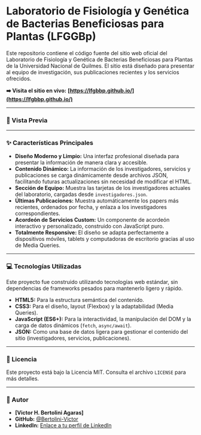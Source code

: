 # Laboratorio de Fisiología y Genética de Bacterias Beneficiosas para Plantas (LFGGBp)

Este repositorio contiene el código fuente del sitio web oficial del Laboratorio de Fisiología y Genética de Bacterias Beneficiosas para Plantas de la Universidad Nacional de Quilmes. 
El sitio está diseñado para presentar al equipo de investigación, sus publicaciones recientes y los servicios ofrecidos.

**➡️ Visita el sitio en vivo:** **[https://lfgbbp.github.io/](https://lfgbbp.github.io/)**

---

### 📸 Vista Previa

[//]: # (TODO: sacar foto a la primera version final de la pagina.)

---

### ✨ Características Principales

* **Diseño Moderno y Limpio:** Una interfaz profesional diseñada para presentar la información de manera clara y accesible.
* **Contenido Dinámico:** La información de los investigadores, servicios y publicaciones se carga dinámicamente desde archivos JSON, facilitando futuras actualizaciones sin necesidad de modificar el HTML.
* **Sección de Equipo:** Muestra las tarjetas de los investigadores actuales del laboratorio, cargadas desde `investigadores.json`.
* **Últimas Publicaciones:** Muestra automáticamente los papers más recientes, ordenados por fecha, y enlaza a los investigadores correspondientes.
* **Acordeón de Servicios Custom:** Un componente de acordeón interactivo y personalizado, construido con JavaScript puro.
* **Totalmente Responsive:** El diseño se adapta perfectamente a dispositivos móviles, tablets y computadoras de escritorio gracias al uso de Media Queries.

---

### 💻 Tecnologías Utilizadas

Este proyecto fue construido utilizando tecnologías web estándar, sin dependencias de frameworks pesados para mantenerlo ligero y rápido.

* **HTML5:** Para la estructura semántica del contenido.
* **CSS3:** Para el diseño, layout (Flexbox) y la adaptabilidad (Media Queries).
* **JavaScript (ES6+):** Para la interactividad, la manipulación del DOM y la carga de datos dinámicos (`fetch`, `async/await`).
* **JSON:** Como una base de datos ligera para gestionar el contenido del sitio (investigadores, servicios, publicaciones).

---

### 📄 Licencia

Este proyecto está bajo la Licencia MIT. Consulta el archivo `LICENSE` para más detalles.

---

### 👤 Autor

* **[Victor H. Bertolini Agaras]**
* **GitHub:** [@Bertolini-Victor](https://github.com/Bertolini-Victor)
* **LinkedIn:** [Enlace a tu perfil de LinkedIn](www.linkedin.com/in/victor-bertolini)
